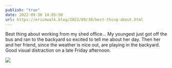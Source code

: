 ```yaml
---
publish: "true"
date: 2022-09-30 14:05:50
url: https://ericmwalk.blog/2022/09/30/best-thing-about.html
---
```


Best thing about working from my shed office… My youngest just got off the bus and ran to the backyard so excited to tell me about her day. Then her and her friend, since the weather is nice out, are playing in the backyard. Good visual distraction on a late Friday afternoon.

![](https://ericmwalk.blog/uploads/2022/075db165d6.jpg)